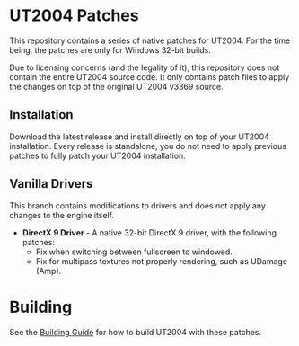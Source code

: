 # UT2004 Patches

This repository contains a series of native patches for UT2004. For the time
being, the patches are only for Windows 32-bit builds.

Due to licensing concerns (and the legality of it), this repository does not
contain the entire UT2004 source code. It only contains patch files to apply
the changes on top of the original UT2004 v3369 source.


## Installation

Download the latest release and install directly on top of your UT2004
installation. Every release is standalone, you do not need to apply previous
patches to fully patch your UT2004 installation.


## Vanilla Drivers

This branch contains modifications to drivers and does not apply any changes
to the engine itself.

* **DirectX 9 Driver** - A native 32-bit DirectX 9 driver, with the following
  patches:
  * Fix when switching between fullscreen to windowed.
  * Fix for multipass textures not properly rendering, such as UDamage (Amp).


# Building

See the [Building Guide](doc/building.md) for how to build UT2004 with these
patches.
